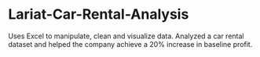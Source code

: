 # Lariat-Car-Rental-Analysis
Uses Excel to manipulate, clean and visualize data. 
Analyzed a car rental dataset and helped the company achieve a 20% increase in baseline profit.
